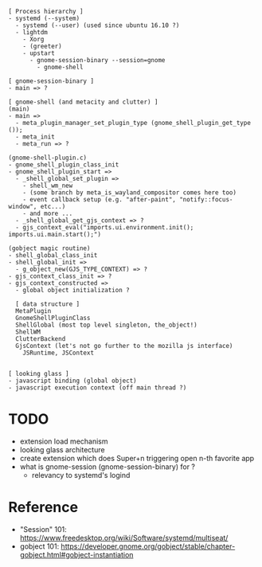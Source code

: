 <!--
{
  "title": "Gnome Shell Architecture",
  "date": "2017-03-28T20:04:18+09:00",
  "category": "",
  "tags": ["gnome", "gtk", "javascript", "source"],
  "draft": true
}
-->

```
[ Process hierarchy ]
- systemd (--system)
  - systemd (--user) (used since ubuntu 16.10 ?)
  - lightdm
    - Xorg
    - (greeter)
    - upstart
      - gnome-session-binary --session=gnome
        - gnome-shell

[ gnome-session-binary ]
- main => ?

[ gnome-shell (and metacity and clutter) ]
(main)
- main =>
  - meta_plugin_manager_set_plugin_type (gnome_shell_plugin_get_type ());
  - meta_init
  - meta_run => ?

(gnome-shell-plugin.c)
- gnome_shell_plugin_class_init
- gnome_shell_plugin_start =>
  - _shell_global_set_plugin =>
    - shell_wm_new
    - (some branch by meta_is_wayland_compositor comes here too)
    - event callback setup (e.g. "after-paint", "notify::focus-window", etc...)
    - and more ...
  - _shell_global_get_gjs_context => ?
  - gjs_context_eval("imports.ui.environment.init(); imports.ui.main.start();")

(gobject magic routine)
- shell_global_class_init
- shell_global_init =>
  - g_object_new(GJS_TYPE_CONTEXT) => ?
- gjs_context_class_init => ?
- gjs_context_constructed =>
  - global object initialization ?

  [ data structure ]
  MetaPlugin
  GnomeShellPluginClass
  ShellGlobal (most top level singleton, the_object!)
  ShellWM
  ClutterBackend
  GjsContext (let's not go further to the mozilla js interface)
    JSRuntime, JSContext


[ looking glass ]
- javascript binding (global object)
- javascript execution context (off main thread ?)
```

# TODO

- extension load mechanism
- looking glass architecture
- create extension which does Super+n triggering open n-th favorite app
- what is gnome-session (gnome-session-binary) for ?
  - relevancy to systemd's logind

# Reference

- "Session" 101: https://www.freedesktop.org/wiki/Software/systemd/multiseat/
- gobject 101: https://developer.gnome.org/gobject/stable/chapter-gobject.html#gobject-instantiation

